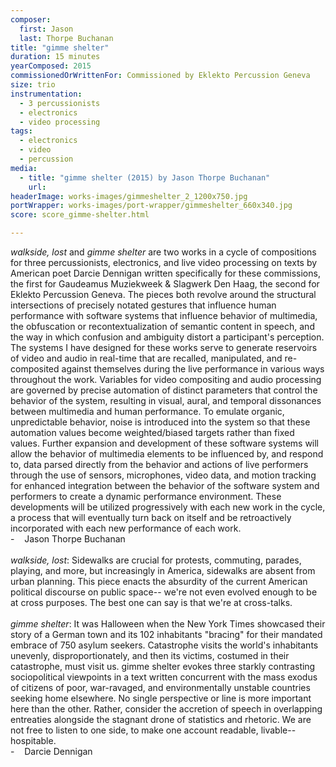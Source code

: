 ```yaml
---
composer:
  first: Jason
  last: Thorpe Buchanan
title: "gimme shelter"
duration: 15 minutes
yearComposed: 2015
commissionedOrWrittenFor: Commissioned by Eklekto Percussion Geneva
size: trio
instrumentation:
  - 3 percussionists
  - electronics
  - video processing
tags:
  - electronics
  - video
  - percussion
media:
  - title: "gimme shelter (2015) by Jason Thorpe Buchanan"
    url:
headerImage: works-images/gimmeshelter_2_1200x750.jpg
portWrapper: works-images/port-wrapper/gimmeshelter_660x340.jpg
score: score_gimme-shelter.html

---
```

<em>walkside, lost</em> and <em>gimme shelter</em>  are two works in a cycle of compositions for three percussionists, electronics, and live video processing on texts by American poet Darcie Dennigan written specifically for these commissions, the first for Gaudeamus Muziekweek & Slagwerk Den Haag, the second for Eklekto Percussion Geneva. The pieces both revolve around the structural intersections of precisely notated gestures that influence human performance with software systems that influence behavior of multimedia, the obfuscation or recontextualization of semantic content in speech, and the way in which confusion and ambiguity distort a participant&#39;s perception. The systems I have designed for these works serve to generate reservoirs of video and audio in real-time that are recalled, manipulated, and re-composited against themselves during the live performance in various ways throughout the work. Variables for video compositing and audio processing are governed by precise automation of distinct parameters that control the behavior of the system, resulting in visual, aural, and temporal dissonances between multimedia and human performance. To emulate organic, unpredictable behavior, noise is introduced into the system so that these automation values become weighted/biased targets rather than fixed values. Further expansion and development of these software systems will allow the behavior of multimedia elements to be influenced by, and respond to, data parsed directly from the behavior and actions of live performers through the use of sensors, microphones, video data, and motion tracking for enhanced integration between the behavior of the software system and performers to create a dynamic performance environment. These developments will be utilized progressively with each new work in the cycle, a process that will eventually turn back on itself and be retroactively incorporated with each new performance of each work.
<br>-	&nbsp;&nbsp; Jason Thorpe Buchanan
<br><br>
<em>walkside, lost</em>: Sidewalks are crucial for protests, commuting, parades, playing, and more, but increasingly in America, sidewalks are absent from urban planning. This piece enacts the absurdity of the current American political discourse on public space-- we're not even evolved enough to be at cross purposes. The best one can say is that we're at cross-talks.
<br><br>
<em>gimme shelter</em>: It was Halloween when the New York Times showcased their story of a German town and its 102 inhabitants "bracing" for their mandated embrace of 750 asylum seekers. Catastrophe visits the world's inhabitants unevenly, disproportionately, and then its victims, costumed in their catastrophe, must visit us. gimme shelter evokes three starkly contrasting sociopolitical viewpoints in a text written concurrent with the mass exodus of citizens of poor, war-ravaged, and environmentally unstable countries seeking home elsewhere. No single perspective or line is more important here than the other. Rather, consider the accretion of speech in overlapping entreaties alongside the stagnant drone of statistics and rhetoric. We are not free to listen to one side, to make one account readable, livable-- hospitable.
<br>-	&nbsp;&nbsp; Darcie Dennigan
